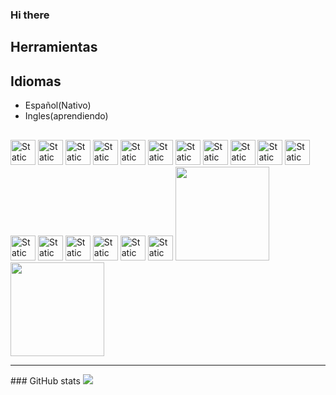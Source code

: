 

### Hi there
<!--
## Actualmente:
* me encuentro cursando la carrera Data Science de henry en la etapa anterior a proyectos individuales
* ampliando mis conocimientos diariamente para lograr mi meta de trabajar en el mundo de data
-->

##  Herramientas








## Idiomas 
* Español(Nativo)
* Ingles(aprendiendo)

## 

<!-- ![Static Badge](https://img.shields.io/badge/holamundo-ffffff?style=for-the-badge&logo=Python) -->
<img style="height: 40px" alt="Static Badge" src="https://img.shields.io/badge/holamundo-131517?style=for-the-badge&logo=Python">
<img style="height: 40px" alt="Static Badge" src="https://img.shields.io/badge/holamundo-131517?style=for-the-badge&logo=dotenv">
<img style="height: 40px" alt="Static Badge" src="https://img.shields.io/badge/holamundo-131517?style=for-the-badge&logo=render">
<img style="height: 40px" alt="Static Badge" src="https://img.shields.io/badge/holamundo-131517?style=for-the-badge&logo=tensorflow">
<img style="height: 40px" alt="Static Badge" src="https://img.shields.io/badge/holamundo-131517?style=for-the-badge&logo=mysql">
<img style="height: 40px" alt="Static Badge" src="https://img.shields.io/badge/holamundo-131517?style=for-the-badge&logo=sqlalchemy">
<img style="height: 40px" alt="Static Badge" src="https://img.shields.io/badge/holamundo-131517?style=for-the-badge&logo=mongodb">
<img style="height: 40px" alt="Static Badge" src="https://img.shields.io/badge/holamundo-131517?style=for-the-badge&logo=scikitlearn">
<img style="height: 40px" alt="Static Badge" src="https://img.shields.io/badge/holamundo-131517?style=for-the-badge&logo=visualstudiocode">
<img style="height: 40px" alt="Static Badge" src="https://img.shields.io/badge/holamundo-131517?style=for-the-badge&logo=microsoftexcel">
<img style="height: 40px" alt="Static Badge" src="https://img.shields.io/badge/holamundo-131517?style=for-the-badge&logo=powerbi">
<img style="height: 40px" alt="Static Badge" src="https://img.shields.io/badge/holamundo-131517?style=for-the-badge&logo=powershell">
<img style="height: 40px" alt="Static Badge" src="https://img.shields.io/badge/holamundo-131517?style=for-the-badge&logo=tableau">
<img style="height: 40px" alt="Static Badge" src="https://img.shields.io/badge/holamundo-131517?style=for-the-badge&logo=docker">
<img style="height: 40px" alt="Static Badge" src="https://img.shields.io/badge/holamundo-131517?style=for-the-badge&logo=looker">
<img style="height: 40px" alt="Static Badge" src="https://img.shields.io/badge/holamundo-131517?style=for-the-badge&logo=numpy">
<img style="height: 40px" alt="Static Badge" src="https://img.shields.io/badge/holamundo-131517?style=for-the-badge&logo=pandas">
<img src="https://img.shields.io/badge/MatPlot-212d43?style=for-the-badge&amp;logo=Alwaysdata&amp;logoColor=white" style="width: 150px"> <!--https://upload.wikimedia.org/wikipedia/commons/8/84/Matplotlib_icon.svg-->
<img src="https://img.shields.io/badge/SeaBorn-212d43?style=for-the-badge&amp;logo=plotly&amp;logoColor=white" style="width: 150px">









<hr>
### GitHub stats

<picture>
  <source
    srcset="https://github-readme-stats.vercel.app/api?username=tDelbarco&show_icons=true&theme=dark"
    media="(prefers-color-scheme: dark)"
  />
  <source
    srcset="https://github-readme-stats.vercel.app/api?username=tDelbarco&show_icons=true"
    media="(prefers-color-scheme: light), (prefers-color-scheme: no-preference)"
  />
  <img src="https://github-readme-stats.vercel.app/api?username=tDelbarco&show_icons=true" />
</picture>
